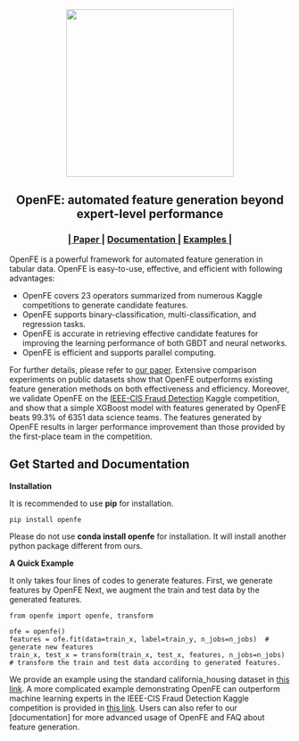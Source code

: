 <div id="top" align="center">

<img src=https://github.com/ZhangTP1996/OpenFE/blob/master/doc/logo/openfe.svg width=300 />

OpenFE: automated feature generation beyond expert-level performance
-----------------------------
<h3> |<a href="https://arxiv.org/abs/2211.12507"> Paper </a> | 
<a href="https://openfe-document.readthedocs.io/en/latest/"> Documentation </a> | 
<a href="https://github.com/ZhangTP1996/OpenFE/tree/master/examples"> Examples </a> |  </h3>

</div>

OpenFE is a powerful framework for automated feature generation in tabular data. 
OpenFE is easy-to-use, effective, and efficient with following advantages:
- OpenFE covers 23 operators summarized from numerous Kaggle competitions to generate candidate features.
- OpenFE supports binary-classification, multi-classification, and regression tasks.
- OpenFE is accurate in retrieving effective candidate features for improving the learning performance of both GBDT and neural networks.
- OpenFE is efficient and supports parallel computing.

For further details, please refer to [our paper](https://arxiv.org/abs/2211.12507). Extensive comparison experiments
on public datasets show that OpenFE outperforms existing feature generation methods on both effectiveness and efficiency.
Moreover, we validate OpenFE on the [IEEE-CIS Fraud Detection](https://www.kaggle.com/competitions/ieee-fraud-detection)
Kaggle competition, and show that a simple XGBoost model with features generated by OpenFE 
beats 99.3% of 6351 data science teams. The features generated by OpenFE results in larger performance
improvement than those provided by the first-place team in the competition.

Get Started and Documentation
-----------------------------

**Installation**

It is recommended to use **pip** for installation.

```
pip install openfe
```

Please do not use **conda install openfe** for installation.
It will install another python package different from ours.

**A Quick Example**

It only takes four lines of codes to generate features. First, we generate features by OpenFE
Next, we augment the train and test data by the generated features.

```
from openfe import openfe, transform

ofe = openfe()
features = ofe.fit(data=train_x, label=train_y, n_jobs=n_jobs)  # generate new features
train_x, test_x = transform(train_x, test_x, features, n_jobs=n_jobs) # transform the train and test data according to generated features.
```

We provide an example using the standard california_housing dataset in 
[this link](<https://github.com/ZhangTP1996/OpenFE/blob/master/examples/california_housing.py>). 
A more complicated example demonstrating OpenFE can outperform machine learning experts in the IEEE-CIS Fraud Detection 
Kaggle competition is provided in [this link](<https://github.com/ZhangTP1996/OpenFE/blob/master/examples/IEEE-CIS-Fraud-Detection/main.py>).
Users can also refer to our [documentation] for more advanced usage of OpenFE and FAQ about feature generation.
